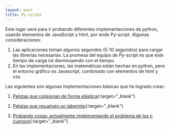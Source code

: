 ```yaml
---
layout: post
title: Py-script
---
```


Este lugar será para ir probando diferentes implementaciones de python, usando elementos de JavaScript y html, por ende Py-script. Algunas consideraciones:

1. Las aplicaciones toman algunos segundos (5-10 segundos) para cargar las librerias necesarias. La promesa del equipo de Py-script es que este tiempo de carga irá disminuyendo con el tiempo. 
2. En las implementaciones, las matemáticas están hechas en python, pero el entorno gráfico es Javascript, combinado con elementos de html y css.

Las siguientes son algunas implementaciones básicas que he logrado crear:

1. [Pelotas que colisionan de forma elástica](https://nicomedinap.github.io/apuntes/pyscript/PelotasElasticas.html){:target="_blank"}


2. [Pelotas que resuelven un laberinto](https://nicomedinap.github.io/apuntes/pyscript/Laberinto.html
){:target="_blank"}

3. [Probando cosas: actualmente implementando el problema de los n cuerpos](https://nicomedinap.github.io/apuntes/pyscript/Tests_PyScript.html){:target="_blank"}

